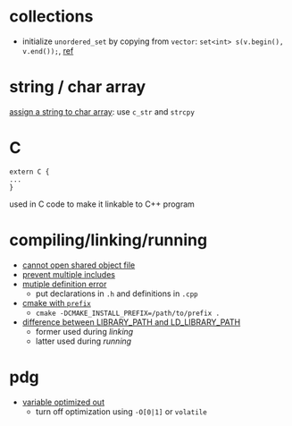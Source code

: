 # collections

- initialize `unordered_set` by copying from `vector`: `set<int> s(v.begin(), v.end());`, [ref](https://stackoverflow.com/questions/6448967/can-i-copy-vector-elements-in-set-using-the-copy-algorithm)

# string / char array

[assign a string to char array](https://www.geeksforgeeks.org/convert-string-char-array-cpp/): use `c_str` and `strcpy`

# C

```
extern C {
...
}
```

used in C code to make it linkable to C++ program

# compiling/linking/running

- [cannot open shared object file](https://stackoverflow.com/questions/480764/linux-error-while-loading-shared-libraries-cannot-open-shared-object-file-no-s)
- [prevent multiple includes](https://stackoverflow.com/questions/672734/how-to-prevent-multiple-definitions-in-c)
- [mutiple definition error](https://stackoverflow.com/questions/17764661/multiple-definition-of-linker-error)
  - put declarations in `.h` and definitions in `.cpp`
- [cmake with `prefix`](https://stackoverflow.com/a/34312041/557067)
  - `cmake -DCMAKE_INSTALL_PREFIX=/path/to/prefix .`
- [difference between LIBRARY_PATH and LD_LIBRARY_PATH](https://stackoverflow.com/questions/4250624/ld-library-path-vs-library-path)
  - former used during *linking*
  - latter used during *running*

# pdg

- [variable optimized out](http://ask.xmodulo.com/print-optimized-out-value-gdb.html)
  - turn off optimization using `-O[0|1]` or `volatile`
